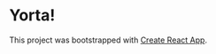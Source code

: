 # Yorta!
This project was bootstrapped with [Create React App](https://github.com/facebook/create-react-app).

